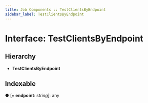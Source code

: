 ```yaml
---
title: Job Components :: TestClientsByEndpoint
sidebar_label: TestClientsByEndpoint
---
```


# Interface: TestClientsByEndpoint

## Hierarchy

* **TestClientsByEndpoint**

## Indexable

● \[▪ **endpoint**: *string*\]: any
